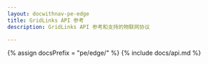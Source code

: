 ```yaml
---
layout: docwithnav-pe-edge
title: GridLinks API 参考
description: GridLinks API 参考和支持的物联网协议

---
```

{% assign docsPrefix = "pe/edge/" %}
{% include docs/api.md %}